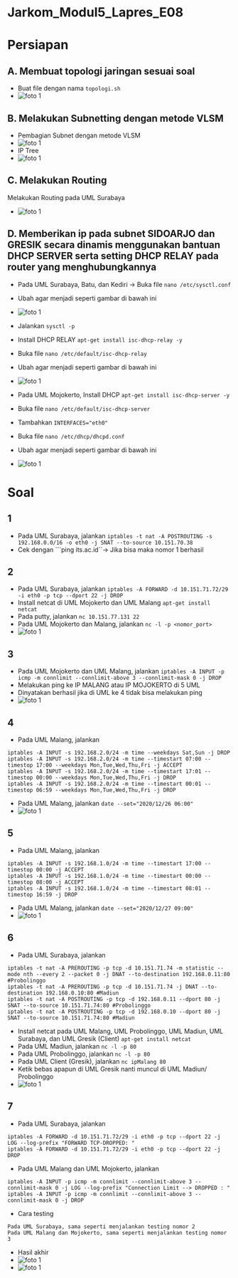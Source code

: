 # Jarkom_Modul5_Lapres_E08

# Persiapan
## A. Membuat topologi jaringan sesuai soal
- Buat file dengan nama ```topologi.sh```
- ![foto 1](img5/A.jpg)

## B. Melakukan Subnetting dengan metode VLSM
- Pembagian Subnet dengan metode VLSM
- ![foto 1](img5/B1.jpg)
- IP Tree
- ![foto 1](img5/B2.jpg)

## C. Melakukan Routing
Melakukan Routing pada UML Surabaya
- ![foto 1](img5/C.jpg)

## D. Memberikan ip pada subnet SIDOARJO dan GRESIK secara dinamis menggunakan bantuan DHCP SERVER serta setting DHCP RELAY pada router yang menghubungkannya
- Pada UML Surabaya, Batu, dan Kediri -> Buka file ```nano /etc/sysctl.conf```
- Ubah agar menjadi seperti gambar di bawah ini
- ![foto 1](img5/D1.jpg)
- Jalankan ```sysctl -p```
- Install DHCP RELAY ```apt-get install isc-dhcp-relay -y```
- Buka file ```nano /etc/default/isc-dhcp-relay```
- Ubah agar menjadi seperti gambar di bawah ini
- ![foto 1](img5/D3.jpg)

- Pada UML Mojokerto, Install DHCP ```apt-get install isc-dhcp-server -y```
- Buka file ```nano /etc/default/isc-dhcp-server```
- Tambahkan ```INTERFACES="eth0"```
- Buka file ```nano /etc/dhcp/dhcpd.conf```
- Ubah agar menjadi seperti gambar di bawah ini
- ![foto 1](img5/D2.jpg)

# Soal
## 1
- Pada UML Surabaya, jalankan ```iptables -t nat -A POSTROUTING -s 192.168.0.0/16 -o eth0 -j SNAT --to-source 10.151.70.38```
- Cek dengan ```ping its.ac.id``-> Jika bisa maka nomor 1 berhasil

## 2
- Pada UML Surabaya, jalankan ```iptables -A FORWARD -d 10.151.71.72/29 -i eth0 -p tcp --dport 22 -j DROP```
- Install netcat di UML Mojokerto dan UML Malang ```apt-get install netcat```
- Pada putty, jalankan ```nc 10.151.77.131 22```
- Pada UML Mojokerto dan Malang, jalankan ```nc -l -p <nomor_port>```
- ![foto 1](img5/2.jpg)

## 3
- Pada UML Mojokerto dan UML Malang, jalankan ```iptables -A INPUT -p icmp -m connlimit --connlimit-above 3 --connlimit-mask 0 -j DROP```
- Melakukan ping ke IP MALANG atau IP MOJOKERTO di 5 UML
- Dinyatakan berhasil jika di UML ke 4 tidak bisa melakukan ping
- ![foto 1](img5/3.jpg)

## 4
- Pada UML Malang, jalankan
```
iptables -A INPUT -s 192.168.2.0/24 -m time --weekdays Sat,Sun -j DROP
iptables -A INPUT -s 192.168.2.0/24 -m time --timestart 07:00 --timestop 17:00 --weekdays Mon,Tue,Wed,Thu,Fri -j ACCEPT 
iptables -A INPUT -s 192.168.2.0/24 -m time --timestart 17:01 --timestop 00:00 --weekdays Mon,Tue,Wed,Thu,Fri -j DROP
iptables -A INPUT -s 192.168.2.0/24 -m time --timestart 00:01 --timestop 06:59 --weekdays Mon,Tue,Wed,Thu,Fri -j DROP
```
- Pada UML Malang, jalankan ```date --set="2020/12/26 06:00"```
- ![foto 1](img5/4.jpg)

## 5
- Pada UML Malang, jalankan
```
iptables -A INPUT -s 192.168.1.0/24 -m time --timestart 17:00 --timestop 00:00 -j ACCEPT 
iptables -A INPUT -s 192.168.1.0/24 -m time --timestart 00:00 --timestop 08:00 -j ACCEPT
iptables -A INPUT -s 192.168.1.0/24 -m time --timestart 08:01 --timestop 16:59 -j DROP
```
- Pada UML Malang, jalankan ```date --set="2020/12/27 09:00"```
- ![foto 1](img5/5.jpg)

## 6
- Pada UML Surabaya, jalankan
```
iptables -t nat -A PREROUTING -p tcp -d 10.151.71.74 -m statistic --mode nth --every 2 --packet 0 -j DNAT --to-destination 192.168.0.11:80 #Probolinggo
iptables -t nat -A PREROUTING -p tcp -d 10.151.71.74 -j DNAT --to-destination 192.168.0.10:80 #Madiun
iptables -t nat -A POSTROUTING -p tcp -d 192.168.0.11 --dport 80 -j SNAT --to-source 10.151.71.74:80 #Probolinggo
iptables -t nat -A POSTROUTING -p tcp -d 192.168.0.10 --dport 80 -j SNAT --to-source 10.151.71.74:80 #Madiun
```
- Install netcat pada UML Malang, UML Probolinggo, UML Madiun, UML Surabaya, dan UML Gresik (Client) ```apt-get install netcat```
- Pada UML Madiun, jalankan ```nc -l -p 80```
- Pada UML Probolinggo, jalankan ```nc -l -p 80```
- Pada UML Client (Gresik), jalankan ```nc ipMalang 80```
- Ketik bebas apapun di UML Gresik nanti muncul di UML Madiun/ Probolinggo
- ![foto 1](img5/6.jpg)

## 7
- Pada UML Surabaya, jalankan
```
iptables -A FORWARD -d 10.151.71.72/29 -i eth0 -p tcp --dport 22 -j LOG --log-prefix "FORWARD TCP-DROPPED: "
iptables -A FORWARD -d 10.151.71.72/29 -i eth0 -p tcp --dport 22 -j DROP
```
- Pada UML Malang dan UML Mojokerto, jalankan
```
iptables -A INPUT -p icmp -m connlimit --connlimit-above 3 --connlimit-mask 0 -j LOG --log-prefix "Connection Limit --> DROPPED : "
iptables -A INPUT -p icmp -m connlimit --connlimit-above 3 --connlimit-mask 0 -j DROP
```
- Cara testing
```
Pada UML Surabaya, sama seperti menjalankan testing nomor 2
Pada UML Malang dan Mojokerto, sama seperti menjalankan testing nomor 3
```
- Hasil akhir
- ![foto 1](img5/7A.jpg)
- ![foto 1](img5/7B.jpg)
